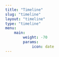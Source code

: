 ```yaml
---
title: "Timeline"
slug: "timeline"
layout: "timeline"
type: "timeline"
menu:
    main:
        weight: -70
        params: 
            icon: date
---
```

